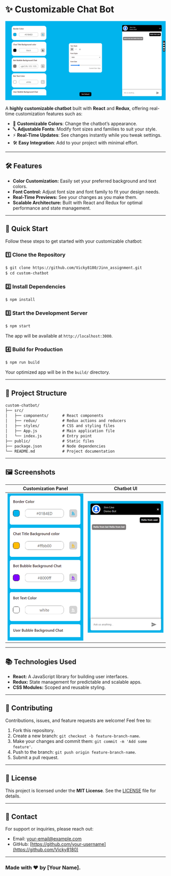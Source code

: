 # ✨ Customizable Chat Bot

![Chatbot Banner](./src//components//assets//28.11.2024_01.58.40_REC.png)  

A **highly customizable chatbot** built with **React** and **Redux**, offering real-time customization features such as:

- 🎨 **Customizable Colors**: Change the chatbot’s appearance.
- 🔤 **Adjustable Fonts**: Modify font sizes and families to suit your style.
- ⚡ **Real-Time Updates**: See changes instantly while you tweak settings.
- 🛠️ **Easy Integration**: Add to your project with minimal effort.

---

## 🛠️ Features

- **Color Customization:** Easily set your preferred background and text colors.
- **Font Control:** Adjust font size and font family to fit your design needs.
- **Real-Time Previews:** See your changes as you make them.
- **Scalable Architecture:** Built with React and Redux for optimal performance and state management.

---

## 🚀 Quick Start

Follow these steps to get started with your customizable chatbot:

### 1️⃣ Clone the Repository
```bash
$ git clone https://github.com/Vicky8180/Jinn_assignment.git
$ cd custom-chatbot
```

### 2️⃣ Install Dependencies
```bash
$ npm install
```

### 3️⃣ Start the Development Server
```bash
$ npm start
```
The app will be available at `http://localhost:3000`.

### 4️⃣ Build for Production
```bash
$ npm run build
```
Your optimized app will be in the `build/` directory.

---

## 📁 Project Structure

```plaintext
custom-chatbot/
├── src/
│   ├── components/      # React components
│   ├── redux/           # Redux actions and reducers
│   ├── styles/          # CSS and styling files
│   ├── App.js           # Main application file
│   └── index.js         # Entry point
├── public/              # Static files
├── package.json         # Node dependencies
└── README.md            # Project documentation
```

---

## 🖼️ Screenshots

| Customization Panel | Chatbot UI |
|---------------------|------------|
| ![Panel](./src//components//assets/28.11.2024_02.12.06_REC.png) | ![Chatbot](./src/components//assets/28.11.2024_02.11.20_REC.png) |

---

## 📚 Technologies Used

- **React:** A JavaScript library for building user interfaces.
- **Redux:** State management for predictable and scalable apps.
- **CSS Modules:** Scoped and reusable styling.

---

## 🤝 Contributing

Contributions, issues, and feature requests are welcome! Feel free to:

1. Fork this repository.
2. Create a new branch: `git checkout -b feature-branch-name`.
3. Make your changes and commit them: `git commit -m 'Add some feature'`.
4. Push to the branch: `git push origin feature-branch-name`.
5. Submit a pull request.

---

## 📄 License

This project is licensed under the **MIT License**. See the [LICENSE](LICENSE) file for details.

---

## 💬 Contact

For support or inquiries, please reach out:

- Email: [your-email@example.com](vyadav99x1@gmail.com)
- GitHub: [https://github.com/your-username](https://github.com/Vicky8180)

---

### Made with ❤️ by [Your Name].
